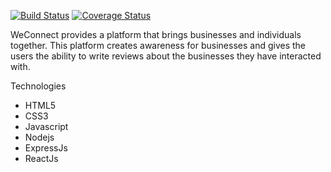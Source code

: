 [![Build Status](https://travis-ci.org/GodwinEkuma/we-connect.svg?branch=develop)](https://travis-ci.org/GodwinEkuma/we-connect)
[![Coverage Status](https://coveralls.io/repos/github/GodwinEkuma/we-connect/badge.svg?branch=develop)](https://coveralls.io/github/GodwinEkuma/we-connect?branch=develop)

WeConnect provides a platform that brings businesses and individuals together. This platform creates awareness for businesses and gives the users the ability to write reviews about the businesses they have interacted with.  

Technologies
- HTML5
- CSS3
- Javascript
- Nodejs
- ExpressJs
- ReactJs